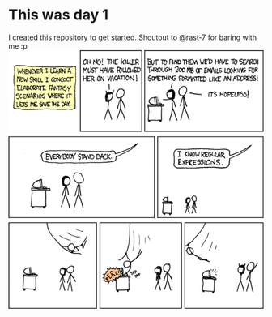 # This was day 1
I created this repository to get started. Shoutout to @rast-7 for baring with me :p
![](regularexpressions.jpg "Me after this project")
